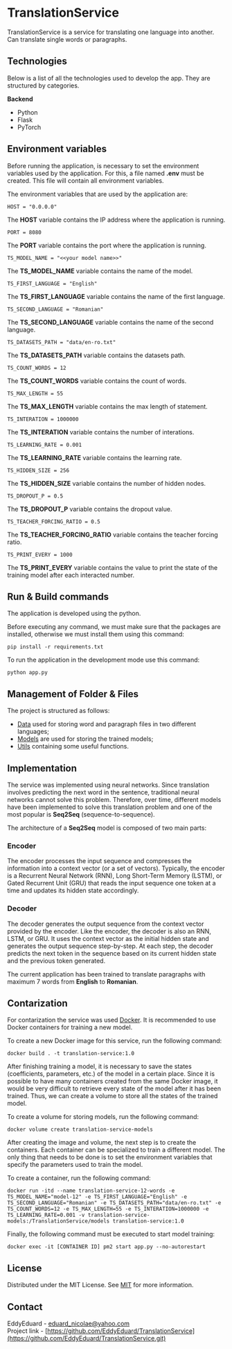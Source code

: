 # TranslationService

TranslationService is a service for translating one language into another. Can translate single words or paragraphs.

## Technologies

Below is a list of all the technologies used to develop the app. They are structured by categories.

**Backend**
   - Python
   - Flask
   - PyTorch

## Environment variables

Before running the application, is necessary to set the environment variables used by the application. For this, a file named **.env** must be created. This file will contain all environment variables.

The environment variables that are used by the application are:

```
HOST = "0.0.0.0"
```

The **HOST** variable contains the IP address where the application is running.

```
PORT = 8080
```

The **PORT** variable contains the port where the application is running.

```
TS_MODEL_NAME = "<<your model name>>"
```

The **TS_MODEL_NAME** variable contains the name of the model.

```
TS_FIRST_LANGUAGE = "English"
```

The **TS_FIRST_LANGUAGE** variable contains the name of the first language.

```
TS_SECOND_LANGUAGE = "Romanian"
```

The **TS_SECOND_LANGUAGE** variable contains the name of the second language.

```
TS_DATASETS_PATH = "data/en-ro.txt"
```

The **TS_DATASETS_PATH** variable contains the datasets path.

```
TS_COUNT_WORDS = 12
```

The **TS_COUNT_WORDS** variable contains the count of words.

```
TS_MAX_LENGTH = 55
```

The **TS_MAX_LENGTH** variable contains the max length of statement.

```
TS_INTERATION = 1000000
```

The **TS_INTERATION** variable contains the number of interations.

```
TS_LEARNING_RATE = 0.001
```

The **TS_LEARNING_RATE** variable contains the learning rate.

```
TS_HIDDEN_SIZE = 256
```

The **TS_HIDDEN_SIZE** variable contains the number of hidden nodes.

```
TS_DROPOUT_P = 0.5
```

The **TS_DROPOUT_P** variable contains the dropout value.

```
TS_TEACHER_FORCING_RATIO = 0.5
```

The **TS_TEACHER_FORCING_RATIO** variable contains the teacher forcing ratio.

```
TS_PRINT_EVERY = 1000
```

The **TS_PRINT_EVERY** variable contains the value to print the state of the training model after each interacted number.

## Run & Build commands

The application is developed using the python.

Before executing any command, we must make sure that the packages are installed, otherwise we must install them using this command:
```
pip install -r requirements.txt
```

To run the application in the development mode use this command:
```
python app.py
```

## Management of Folder & Files

The project is structured as follows:

- [Data](https://github.com/EddyEduard/TranslationService/tree/main/data) used for storing word and paragraph files in two different languages;
- [Models](https://github.com/EddyEduard/TranslationService/tree/main/models) are used for storing the trained models;
- [Utils](https://github.com/EddyEduard/TranslationService/tree/main/utils) containing some useful functions.

## Implementation

The service was implemented using neural networks. Since translation involves predicting the next word in the sentence, traditional neural networks cannot solve this problem. Therefore, over time, different models have been implemented to solve this translation problem and one of the most popular is **Seq2Seq** (sequence-to-sequence).

The architecture of a **Seq2Seq** model is composed of two main parts:

### Encoder

The encoder processes the input sequence and compresses the information into a context vector (or a set of vectors). Typically, the encoder is a Recurrent Neural Network (RNN), Long Short-Term Memory (LSTM), or Gated Recurrent Unit (GRU) that reads the input sequence one token at a time and updates its hidden state accordingly.
   
### Decoder

The decoder generates the output sequence from the context vector provided by the encoder. Like the encoder, the decoder is also an RNN, LSTM, or GRU. It uses the context vector as the initial hidden state and generates the output sequence step-by-step. At each step, the decoder predicts the next token in the sequence based on its current hidden state and the previous token generated.

The current application has been trained to translate paragraphs with maximum 7 words from **English** to **Romanian**.

## Contarization

For contarization the service was used [Docker](https://www.docker.com/). It is recommended to use Docker containers for training a new model. 

To create a new Docker image for this service, run the following command:
```
docker build . -t translation-service:1.0
```

After finishing training a model, it is necessary to save the states (coefficients, parameters, etc.) of the model in a certain place. Since it is possible to have many containers created from the same Docker image, it would be very difficult to retrieve every state of the model after it has been trained. Thus, we can create a volume to store all the states of the trained model. 

To create a volume for storing models, run the following command:
```
docker volume create translation-service-models
```

After creating the image and volume, the next step is to create the containers. Each container can be specialized to train a different model. The only thing that needs to be done is to set the environment variables that specify the parameters used to train the model.

To create a container, run the following command:
```
docker run -itd --name translation-service-12-words -e TS_MODEL_NAME="model-12" -e TS_FIRST_LANGUAGE="English" -e TS_SECOND_LANGUAGE="Romanian" -e TS_DATASETS_PATH="data/en-ro.txt" -e TS_COUNT_WORDS=12 -e TS_MAX_LENGTH=55 -e TS_INTERATION=1000000 -e TS_LEARNING_RATE=0.001 -v translation-service-models:/TranslationService/models translation-service:1.0
```

Finally, the following command must be executed to start model training:
```
docker exec -it [CONTAINER ID] pm2 start app.py --no-autorestart
```

## License
Distributed under the MIT License. See [MIT](https://github.com/EddyEduard/TranslationService/blob/master/LICENSE) for more information.

## Contact
EddyEduard - [eduard_nicolae@yahoo.com](mailTo:eduard_nicolae@yahoo.com)
\
Project link - [https://github.com/EddyEduard/TranslationService](https://github.com/EddyEduard/TranslationService.git)
